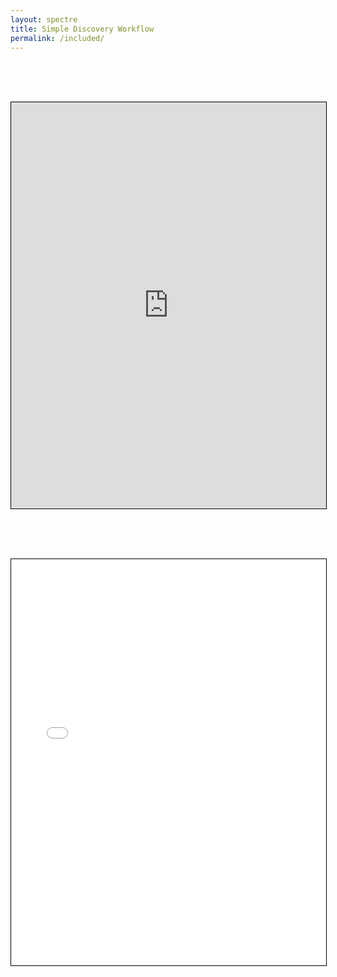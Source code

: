```yaml
---
layout: spectre
title: Simple Discovery Workflow
permalink: /included/
---
```


<!--<p align="center"><iframe width="100%" height="100%" src="https://immunedynamics.io/Untitled" frameborder="0" style="border:1px solid black;position:fixed;left:0;top:0;right:0;bottom:0;overflow:auto;width:100%;height:100%;" allow="accelerometer; autoplay; clipboard-write; encrypted-media; gyroscope; picture-in-picture" allowfullscreen></iframe></p>-->

<br />
<br />
<br />

<p align="center"><iframe width="100%" height="650" src="https://immunedynamics.io/Untitled" frameborder="0" style="border:1px solid black;" allow="accelerometer; autoplay; clipboard-write; encrypted-media; gyroscope; picture-in-picture" allowfullscreen></iframe></p>

<br />
<br />
<br />

<p align="center"><iframe width="100%" height="650" src="/pdfs/discovery.pdf" frameborder="0" style="border:1px solid black" allow="accelerometer; autoplay; clipboard-write; encrypted-media; gyroscope; picture-in-picture" allowfullscreen></iframe></p>

<br />
<br />
<br />

<script>
function includeHTML() {
  var z, i, elmnt, file, xhttp;
  /* Loop through a collection of all HTML elements: */
  z = document.getElementsByTagName("*");
  for (i = 0; i < z.length; i++) {
    elmnt = z[i];
    /*search for elements with a certain atrribute:*/
    file = elmnt.getAttribute("w3-include-html");
    if (file) {
      /* Make an HTTP request using the attribute value as the file name: */
      xhttp = new XMLHttpRequest();
      xhttp.onreadystatechange = function() {
        if (this.readyState == 4) {
          if (this.status == 200) {elmnt.innerHTML = this.responseText;}
          if (this.status == 404) {elmnt.innerHTML = "Page not found.";}
          /* Remove the attribute, and call this function once more: */
          elmnt.removeAttribute("w3-include-html");
          includeHTML();
        }
      }
      xhttp.open("GET", file, true);
      xhttp.send();
      /* Exit the function: */
      return;
    }
  }
}
</script>
  
<!--<div w3-include-html="https://immunedynamics.io/markdown3"></div>-->
<div w3-include-html="markdown4.html"></div>
<div w3-include-html="/markdown4.html"></div>

<script>
includeHTML();
</script>

<br />
<br />
<br />
